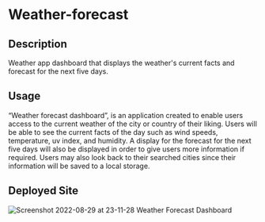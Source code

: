 # Weather-forecast

## Description 
Weather app dashboard that displays the weather's current facts and forecast for the next five days.

## Usage 
“Weather forecast dashboard”, is an application created to enable users access to the current weather  of the city or country of their liking. Users will be able to see the current facts of the day such as wind speeds, temperature, uv index, and humidity. A display for the forecast for the next five days will also be displayed in order to give users more information if required. Users may also look back to their searched cities since their information will be saved to a local storage.

## Deployed Site
![Screenshot 2022-08-29 at 23-11-28 Weather Forecast Dashboard](https://user-images.githubusercontent.com/109176118/187340517-cf939828-ea60-40f7-a5ce-0f8d828f607f.png)
